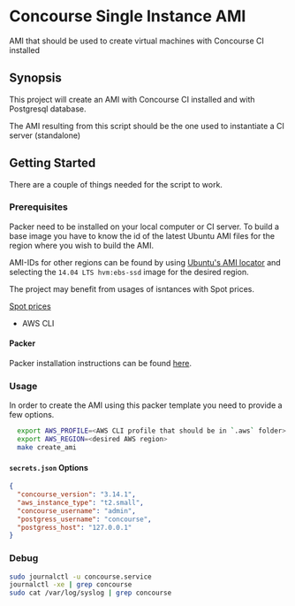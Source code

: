 # Concourse Single Instance AMI

AMI that should be used to create virtual machines with Concourse CI installed

## Synopsis

This project will create an AMI with Concourse CI installed and with Postgresql database.

The AMI resulting from this script should be the one used to instantiate a CI server (standalone)

## Getting Started

There are a couple of things needed for the script to work.

### Prerequisites

Packer need to be installed on your local computer or CI server.
To build a base image you have to know the id of the latest Ubuntu AMI files for the region where you wish to build the AMI.

AMI-IDs for other regions can be found by using [Ubuntu's AMI locator](https://cloud-images.ubuntu.com/locator/ec2/) and selecting the `14.04 LTS hvm:ebs-ssd` image for the desired region.

The project may benefit from usages of isntances with Spot prices.

[Spot prices](https://aws.amazon.com/ec2/spot/pricing/)

- AWS CLI


#### Packer

Packer installation instructions can be found
[here](https://www.packer.io/docs/installation.html).

### Usage

In order to create the AMI using this packer template you need to provide a
few options.

```bash
  export AWS_PROFILE=<AWS CLI profile that should be in `.aws` folder>
  export AWS_REGION=<desired AWS region>
  make create_ami
```

#### `secrets.json` Options

```json
{
  "concourse_version": "3.14.1",
  "aws_instance_type": "t2.small",
  "concourse_username": "admin",
  "postgress_username": "concourse",
  "postgress_host": "127.0.0.1"
}
```

### Debug

```bash
sudo journalctl -u concourse.service
journalctl -xe | grep concourse
sudo cat /var/log/syslog | grep concourse
```
